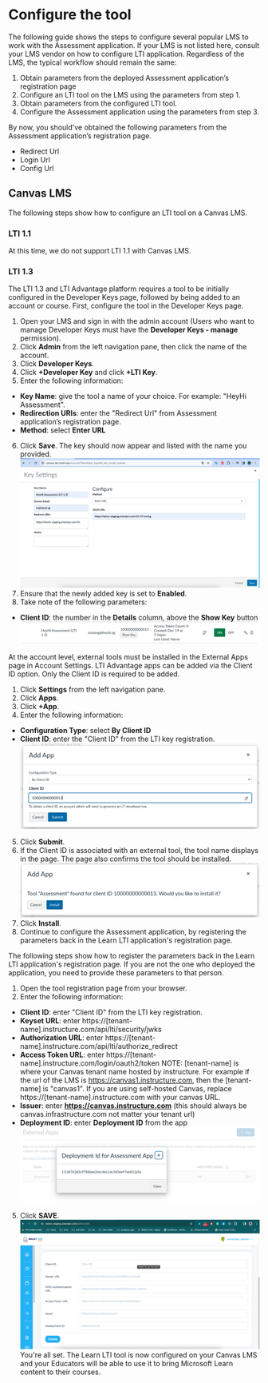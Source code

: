 # Configure the tool

The following guide shows the steps to configure several popular LMS to work with the Assessment application. If your LMS is not listed here, consult your LMS vendor on how to configure LTI application. Regardless of the LMS, the typical workflow should remain the same:

1. Obtain parameters from the deployed Assessment application’s registration page
2. Configure an LTI tool on the LMS using the parameters from step 1.
3. Obtain parameters from the configured LTI tool.
4. Configure the Assessment application using the parameters from step 3.

By now, you should've obtained the following parameters from the Assessment application’s registration page. 

- Redirect Url
- Login Url
- Config Url

## Canvas LMS

The following steps show how to configure an LTI tool on a Canvas LMS.

### LTI 1.1

At this time, we do not support LTI 1.1 with Canvas LMS.

### LTI 1.3

The LTI 1.3 and LTI Advantage platform requires a tool to be initially configured in the Developer Keys page, followed by being added to an account or course. First, configure the tool in the Developer Keys page.

1. Open your LMS and sign in with the admin account (Users who want to manage Developer Keys must have the **Developer Keys - manage** permission).
2. Click **Admin** from the left navigation pane, then click the name of the account.
3. Click **Developer Keys**.
4. Click **+Developer Key** and click **+LTI Key**.
5. Enter the following information:
* **Key Name**: give the tool a name of your choice. For example: "HeyHi Assessment".
* **Redirection URIs**: enter the "Redirect Url" from Assessment application’s registration page.
* **Method**: select **Enter URL**
6. Click **Save**. The key should now appear and listed with the name you provided.
   ![Config.Canvas.1](/images/config.canvas.1.png)
7. Ensure that the newly added key is set to **Enabled**.
8. Take note of the following parameters:
* **Client ID**: the number in the **Details** column, above the **Show Key** button
  ![Config.Canvas.2](/images/config.canvas.2.png)

At the account level, external tools must be installed in the External Apps page in Account Settings. LTI Advantage apps can be added via the Client ID option. Only the Client ID is required to be added.

1. Click **Settings** from the left navigation pane.
2. Click **Apps**.
3. Click **+App**.
4. Enter the following information:
* **Configuration Type**: select **By Client ID**
* **Client ID**: enter the "Client ID" from the LTI key registration.
  ![Config.Canvas.3](/images/config.canvas.3.png)
5. Click **Submit**.
6. If the Client ID is associated with an external tool, the tool name displays in the page. The page also confirms the tool should be installed.
   ![Config.Canvas.4](/images/config.canvas.4.png)
7. Click **Install**.
8. Continue to configure the Assessment application, by registering the parameters back in the Learn LTI application's registration page.

The following steps show how to register the parameters back in the Learn LTI application's registration page. If you are not the one who deployed the application, you need to provide these parameters to that person.

1. Open the tool registration page from your browser.
2. Enter the following information:
* **Client ID**: enter "Client ID" from the LTI key registration.
* **Keyset URL**: enter https://[tenant-name].instructure.com/api/lti/security/jwks
* **Authorization URL**: enter https://[tenant-name].instructure.com/api/lti/authorize_redirect
* **Access Token URL**: enter https://[tenant-name].instructure.com/login/oauth2/token
  NOTE: [tenant-name] is where your Canvas tenant name hosted by instructure. For example if the url of the LMS is https://canvas1.instructure.com, then the [tenant-name] is "canvas1". If you are using self-hosted Canvas, replace https://[tenant-name].instructure.com with your canvas URL.
* **Issuer**: enter **https://canvas.instructure.com** (this should always be canvas.infrastructure.com not matter your tenant url)
* **Deployment ID**: enter **Deployment ID** from the app
  ![Config.Canvas.5](/images/config.canvas.5.png)
5. Click **SAVE**.
   ![Config.Canvas.6](/images/config.canvas.6.png)
You're all set. The Learn LTI tool is now configured on your Canvas LMS and your Educators will be able to use it to bring Microsoft Learn content to their courses. 

